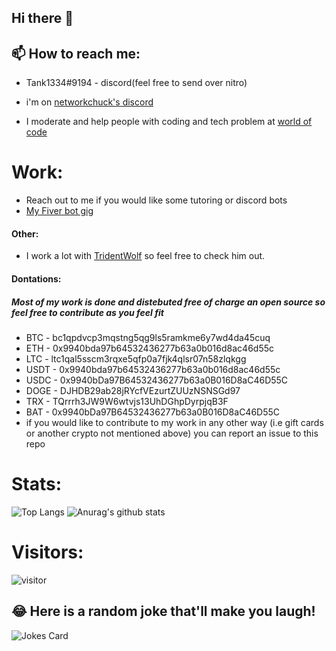## Hi there 👋

## 📫 How to reach me: 
  * Tank1334#9194 - discord(feel free to send over nitro)
  
  * i\'m on [networkchuck\'s discord](https://discord.gg/networkchuck) 
  
  * I moderate and help people with coding and tech problem at [world of code](https://discord.gg/coding)



# Work:
* Reach out to me if you would like some tutoring or discord bots
* [My Fiver bot gig](https://www.fiverr.com/eldartank/make-you-a-discord-bot-using-python)

#### Other:
* I work a lot with [TridentWolf](https://github.com/TridentWolfDev) so feel free to check him out.
#### Dontations:
##### Most of my work is done and distebuted free of charge an open source so feel free to contribute as you feel fit
* BTC - bc1qpdvcp3mqstng5qg9ls5ramkme6y7wd4da45cuq
* ETH - 0x9940bda97b64532436277b63a0b016d8ac46d55c
* LTC - ltc1qal5sscm3rqxe5qfp0a7fjk4qlsr07n58zlqkgg
* USDT - 0x9940bda97b64532436277b63a0b016d8ac46d55c
* USDC -  0x9940bDa97B64532436277b63a0B016D8aC46D55C
* DOGE - DJHDB29ab28jRYcfVEzurtZUUzNSNSGd97
* TRX - TQrrrh3JW9W6wtvjs13UhDGhpDyrpjqB3F
* BAT - 0x9940bDa97B64532436277b63a0B016D8aC46D55C
* if you would like to contribute to my work in any other way (i.e gift cards or another crypto not mentioned above) you can report an issue to this repo

# Stats:
![Top Langs](https://github-readme-stats.vercel.app/api/top-langs/?username=Tank1334) ![Anurag's github stats](https://github-readme-stats.vercel.app/api?username=Tank1334)

# Visitors:
![visitor](https://profile-counter.glitch.me/Tank1334/count.svg)

## 😂 Here is a random joke that'll make you laugh!
![Jokes Card](https://readme-jokes.vercel.app/api)
